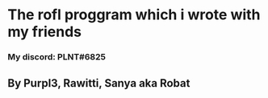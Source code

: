 # The rofl proggram which i wrote with my friends
### My discord: PLNT#6825
## By Purpl3, Rawitti, Sanya aka Robat